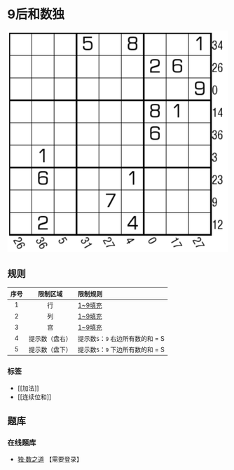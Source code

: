 # 9后和数独

![题](../../../../images/sudoku/9后和数独.png)

## 规则

| 序号  |  限制区域   | 限制规则                   |
|:---:|:-------:|:-----------------------|
|  1  |    行    | [1~9填充]               |
|  2  |    列    | [1~9填充]               |
|  3  |    宫    | [1~9填充]               |
|  4  | 提示数（盘右） | 提示数`S`：`9` 右边所有数的和 = S |
|  5  | 提示数（盘下） | 提示数`S`：`9` 下边所有数的和 = S |

### 标签

- [[加法]]
- [[连续位和]]

## 题库

### 在线题库

- [独·数之道](http://www.sudokufans.org.cn/lx/game.index.php?type=fdh3) 【需要登录】

[1~9填充]: ../../../../rules.md#1to9填充
